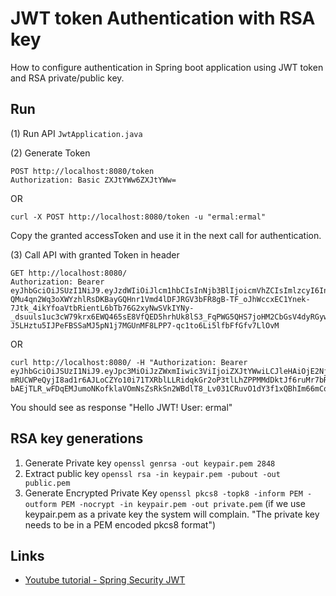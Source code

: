 # JWT token Authentication with RSA key

How to configure authentication in Spring boot application using JWT token and RSA private/public key.

## Run

(1) Run API `JwtApplication.java`

(2)  Generate Token
```
POST http://localhost:8080/token
Authorization: Basic ZXJtYWw6ZXJtYWw=
```
OR
```
curl -X POST http://localhost:8080/token -u "ermal:ermal"
```
Copy the granted accessToken and use it in the next call for authentication.

(3) Call API with granted Token in header
```
GET http://localhost:8080/
Authorization: Bearer eyJhbGciOiJSUzI1NiJ9.eyJzdWIiOiJlcm1hbCIsInNjb3BlIjoicmVhZCIsImlzcyI6InNlbGYiLCJleHAiOjE2NjY1MzUxNjYsImlhdCI6MTY2NjUzMTU2Nn0.ZnK7B36kXKLl8Pu-QMu4qn2Wq3oXWYzhlRsDKBayGQHnr1Vmd4lDFJRGV3bFR8gB-TF_oJhWccxEC1Ynek-7Jtk_4ikYfoaVtbRientL6bTb76G2xyNwSVkIYNy-_dsuuls1uc3cW79krx6EWQ465sE8VfQED5hrhUk8lS3_FqPWG5QHS7joHM2CbGsV4dyRGywgbxhy8rFnJRAyUEwtoaY1iEdzjf6s6p9XHY7A1hrkS1bMNw60T2JT3nXKPg10oEAo2CufmCih_XhgAJC2nuc9vn1eRm7iarSI1kJ4fF8IfDUfVTc3oqvjls3xsv7RZZOGCjEp0zBpt2PlEndpeVRjH6EaIOVMJOTeGXjA_Ok9YNBpk9wYWpusMlpTlW0kWNatRT4cUVytO6fvOHCyIYdZoDn7wh-J5LHztu5IJPeFBSSaMJ5pN1j7MGUnMF8LPP7-qc1to6Li5lfbFfGfv7LlOvM
```
OR
```
curl http://localhost:8080/ -H "Authorization: Bearer eyJhbGciOiJSUzI1NiJ9.eyJpc3MiOiJzZWxmIiwic3ViIjoiZXJtYWwiLCJleHAiOjE2NjY1NDA1NzQsImlhdCI6MTY2NjUzNjk3NCwic2NvcGUiOiJyZWFkIn0.ZJJsU2se7Qn6e5iCa44L6-mRUCWPeQyjI8ad1r6AJLoCZYo10i71TXRblLLRidqkGr2oP3tlLhZPPMMdDktJf6ruMr7bRJ0a54qzu6e4frzEguRMx86khSpzWOoWskaOvMfyWsuc7mhxClHSC1iKniOZmM7xsXI2lIvcHhRv1xv_xmu0iZHNaHfv0VZ3_iCEK4KRWG08pcGiIID_NiIVOHDrJfto5rpRhKxMjDGENaBI6vgb90rdD3BVi8LqvqXAYYvPHRsONJtGz_qBvpbCd6rQUdVSpz6Nd3m_dna9YjOV8s5QuJ3PR6mwVsLSeCf6MU7O_8Ofm_DhYoUg-bAEjTLR_wFDqEMJumoNKofklaVOmNsZsRkSn2WBdlT8_Lv031CRuvO1dY3f1xQBhIm66mCoQv0zb2teD7QXEvH1n14KGoovPdKM6bt0ro3g6lj_bmQtNf0fdHXcTxWvJVuElsN3DZc"
```

You should see as response "Hello JWT! User: ermal"

## RSA key generations

1. Generate Private key `openssl genrsa -out keypair.pem 2848`
2. Extract public key `openssl rsa -in keypair.pem -pubout -out public.pem`
3. Generate Encrypted Private Key `openssl pkcs8 -topk8 -inform PEM -outform PEM -nocrypt -in keypair.pem -out private.pem`
(if we use keypair.pem as a private key the system will complain.  "The private key needs to be in a PEM encoded pkcs8 format")


## Links
* [Youtube tutorial - Spring Security JWT](https://www.youtube.com/watch?v=KYNR5js2cXE)

